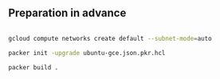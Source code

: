 ## Preparation in advance  


```bash

gcloud compute networks create default --subnet-mode=auto

packer init -upgrade ubuntu-gce.json.pkr.hcl

packer build .

```
